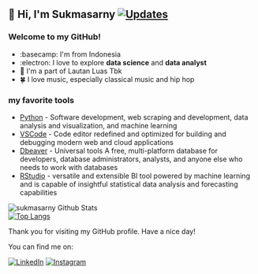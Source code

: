 ## 👋 Hi, I'm Sukmasarny   <a href="https://github.com/sukmasarny" target="_blank"><img alt="Updates" src="https://img.shields.io/badge/--000000?style=flat-square&logo=RSS&logoColor=white"></a>

### Welcome to my GitHub!
- :basecamp: I'm from Indonesia
- :electron: I love to explore **data science** and **data analyst**
- :briefcase: I'm a part of Lautan Luas Tbk
- :four_leaf_clover: I love music, especially classical music and hip hop

### my favorite tools

* [Python](https://www.python.org/) - Software development, web scraping and development, data analysis and visualization, and machine learning
* [VSCode](https://code.visualstudio.com/) - Code editor redefined and optimized for building and debugging modern web and cloud applications
* [Dbeaver](https://dbeaver.io/) - Universal tools A free, multi-platform database for developers, database administrators, analysts, and anyone else who needs to work with databases
* [RStudio](https://posit.co/) - versatile and extensible BI tool powered by machine learning and is capable of insightful statistical data analysis and forecasting capabilities


![sukmasarny Github Stats](https://github-readme-stats.vercel.app/api?username=sukmasarny&show_icons=true&theme=transparent) <br>
[![Top Langs](https://github-readme-stats.vercel.app/api/top-langs/?username=sukmasarny&layout=compact)](https://github.com/anuraghazra/github-readme-stats)

Thank you for visiting my GitHub profile. Have a nice day!

You can find me on:

[![LinkedIn](https://img.shields.io/badge/linkedin-0077B5?style=for-the-badge&logo=linkedin&logoColor=white&link=https://www.linkedin.com/in/sukma-sarny-934380111/)](https://www.linkedin.com/in/sukma-sarny-934380111/)
[![Instagram](https://img.shields.io/badge/Instagram-E4405F?style=for-the-badge&logo=instagram&logoColor=white&link=https://www.instagram.com/_wht.s_/?igshid=ZDdkNTZiNTM%3D/)](https://www.instagram.com/_wht.s_/?igshid=ZDdkNTZiNTM%3D/)

<!--
**sukmasarny/sukmasarny** is a ✨ _special_ ✨ repository because its `README.md` (this file) appears on your GitHub profile.


